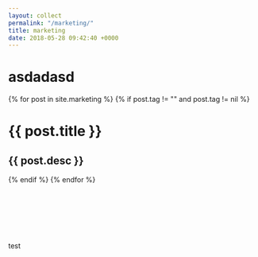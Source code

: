 ```yaml
---
layout: collect
permalink: "/marketing/"
title: marketing
date: 2018-05-28 09:42:40 +0000
---
```


<h1>asdadasd</h1>

{% for post in site.marketing %}
	{% if post.tag != "" and post.tag != nil %}
		<h1>{{ post.title }}</h1>
		<h2>{{ post.desc }}</h2>
	{% endif %}
{% endfor %}

<br><br><br><br><br><br>
test
<br>
<br>
<br>